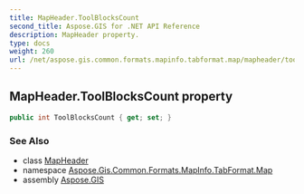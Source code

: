 ```yaml
---
title: MapHeader.ToolBlocksCount
second_title: Aspose.GIS for .NET API Reference
description: MapHeader property. 
type: docs
weight: 260
url: /net/aspose.gis.common.formats.mapinfo.tabformat.map/mapheader/toolblockscount/
---
```

## MapHeader.ToolBlocksCount property

```csharp
public int ToolBlocksCount { get; set; }
```

### See Also

* class [MapHeader](../)
* namespace [Aspose.Gis.Common.Formats.MapInfo.TabFormat.Map](../../mapheader/)
* assembly [Aspose.GIS](../../../)


